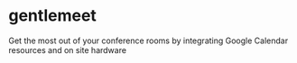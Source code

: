 gentlemeet
==========

Get the most out of your conference rooms by integrating Google Calendar resources and on site hardware
